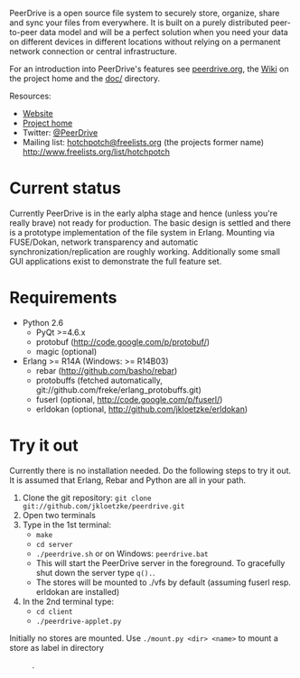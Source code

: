 
PeerDrive is a open source file system to securely store, organize, share and
sync your files from everywhere. It is built on a purely distributed
peer-to-peer data model and will be a perfect solution when you need your data
on different devices in different locations without relying on a permanent
network connection or central infrastructure.

For an introduction into PeerDrive's features see
[peerdrive.org](http://www.peerdrive.org), the
[Wiki](https://github.com/jkloetzke/peerdrive/wiki) on the project home and the
[doc/](https://github.com/jkloetzke/peerdrive/tree/master/doc) directory.

Resources:
* [Website](http://www.peerdrive.org)
* [Project home](https://github.com/jkloetzke/peerdrive)
* Twitter: [@PeerDrive](https://twitter.com/PeerDrive)
* Mailing list: hotchpotch@freelists.org (the projects former name)
                http://www.freelists.org/list/hotchpotch

Current status
==============

Currently PeerDrive is in the early alpha stage and hence (unless you're really
brave) not ready for production. The basic design is settled and there is a
prototype implementation of the file system in Erlang. Mounting via FUSE/Dokan,
network transparency and automatic synchronization/replication are roughly
working.  Additionally some small GUI applications exist to demonstrate the
full feature set.

Requirements
============

* Python 2.6
    * PyQt >=4.6.x
    * protobuf (http://code.google.com/p/protobuf/)
    * magic (optional)
* Erlang >= R14A (Windows: >= R14B03)
    * rebar (http://github.com/basho/rebar)
    * protobuffs (fetched automatically, git://github.com/freke/erlang_protobuffs.git)
    * fuserl (optional, http://code.google.com/p/fuserl/)
    * erldokan (optional, http://github.com/jkloetzke/erldokan)

Try it out
==========

Currently there is no installation needed. Do the following steps to try it
out. It is assumed that Erlang, Rebar and Python are all in your path.

1. Clone the git repository: `git clone git://github.com/jkloetzke/peerdrive.git`
2. Open two terminals
3. Type in the 1st terminal:
    * `make`
    * `cd server`
    * `./peerdrive.sh` or on Windows: `peerdrive.bat`
    * This will start the PeerDrive server in the foreground. To gracefully
      shut down the server type `q().`.
    * The stores will be mounted to ./vfs by default (assuming fuserl resp.
      erldokan are installed)
4. In the 2nd terminal type:
    * `cd client`
    * `./peerdrive-applet.py`

Initially no stores are mounted. Use `./mount.py <dir> <name>` to mount a store
as label <name> in directory <dir>.

